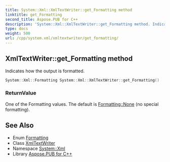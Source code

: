 ```yaml
---
title: System::Xml::XmlTextWriter::get_Formatting method
linktitle: get_Formatting
second_title: Aspose.PUB for C++
description: 'System::Xml::XmlTextWriter::get_Formatting method. Indicates how the output is formatted in C++.'
type: docs
weight: 500
url: /cpp/system.xml/xmltextwriter/get_formatting/
---
```

## XmlTextWriter::get_Formatting method


Indicates how the output is formatted.

```cpp
System::Xml::Formatting System::Xml::XmlTextWriter::get_Formatting()
```


### ReturnValue

One of the Formatting values. The default is [Formatting::None](../../formatting/) (no special formatting).

## See Also

* Enum [Formatting](../../formatting/)
* Class [XmlTextWriter](../)
* Namespace [System::Xml](../../)
* Library [Aspose.PUB for C++](../../../)
